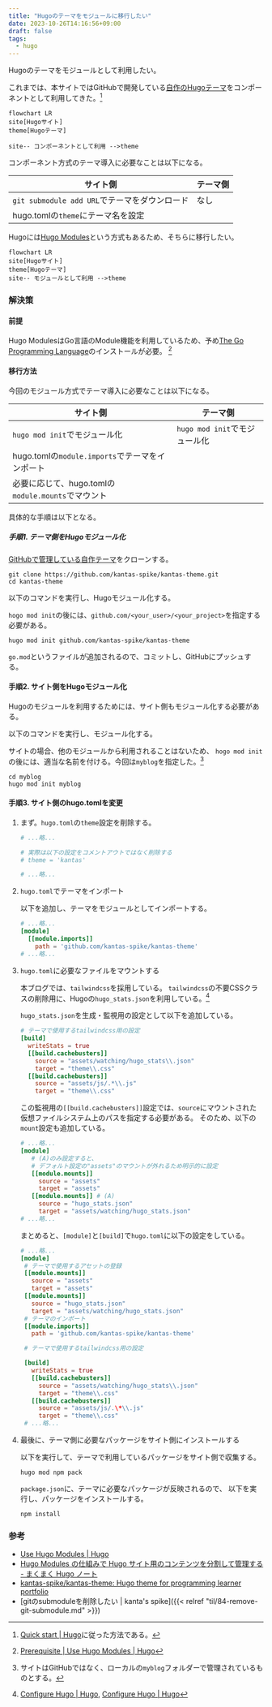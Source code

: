 ```yaml
---
title: "Hugoのテーマをモジュールに移行したい"
date: 2023-10-26T14:16:56+09:00
draft: false
tags:
  - hugo
---
```


Hugoのテーマをモジュールとして利用したい。

<!--more-->

これまでは、本サイトではGitHubで開発している[自作のHugoテーマ](https://github.com/kantas-spike/kantas-theme)をコンポーネントとして利用してきた。[^1]

```mermaid
flowchart LR
site[Hugoサイト]
theme[Hugoテーマ]

site-- コンポーネントとして利用 -->theme
```

コンポーネント方式のテーマ導入に必要なことは以下になる。

| サイト側                                      | テーマ側 |
| --------------------------------------------- | -------- |
| `git submodule add URL`でテーマをダウンロード | なし     |
| hugo.tomlの`theme`にテーマ名を設定            |

Hugoには[Hugo Modules](https://gohugo.io/hugo-modules/use-modules/#use-a-module-for-a-theme)という方式もあるため、そちらに移行したい。

```mermaid
flowchart LR
site[Hugoサイト]
theme[Hugoテーマ]
site-- モジュールとして利用 -->theme
```

### 解決策

#### 前提

Hugo ModulesはGo言語のModule機能を利用しているため、予め[The Go Programming Language](https://go.dev/dl/)のインストールが必要。 [^2]

#### 移行方法

今回のモジュール方式でテーマ導入に必要なことは以下になる。

| サイト側                                           | テーマ側                      |
| -------------------------------------------------- | ----------------------------- |
| `hugo mod init`でモジュール化                      | `hugo mod init`でモジュール化 |
| hugo.tomlの`module.imports`でテーマをインポート    |
| 必要に応じて、hugo.tomlの`module.mounts`でマウント |

具体的な手順は以下となる。

##### 手順1. テーマ側をHugoモジュール化

[GitHubで管理している自作テーマ](https://github.com/kantas-spike/kantas-theme)をクローンする。

```shell
git clone https://github.com/kantas-spike/kantas-theme.git
cd kantas-theme
```

以下のコマンドを実行し、Hugoモジュール化する。

`hogo mod init`の後には、`github.com/<your_user>/<your_project>`を指定する必要がある。

```shell
hugo mod init github.com/kantas-spike/kantas-theme
```

`go.mod`というファイルが追加されるので、コミットし、GitHubにプッシュする。

#### 手順2. サイト側をHugoモジュール化

Hugoのモジュールを利用するためには、サイト側もモジュール化する必要がある。

以下のコマンドを実行し、モジュール化する。

サイトの場合、他のモジュールから利用されることはないため、
`hogo mod init`の後には、適当な名前を付ける。今回は`myblog`を指定した。[^4]

```shell
cd myblog
hugo mod init myblog
```

#### 手順3. サイト側のhugo.tomlを変更

1. まず。`hugo.toml`の`theme`設定を削除する。

   ```toml
   # ...略...

   # 実際は以下の設定をコメントアウトではなく削除する
   # theme = 'kantas'

   # ...略...
   ```

2. `hugo.toml`でテーマをインポート

   以下を追加し、テーマをモジュールとしてインポートする。

   ```toml
   # ...略...
   [module]
     [[module.imports]]
       path = 'github.com/kantas-spike/kantas-theme'
   # ...略...
   ```

3. `hugo.toml`に必要なファイルをマウントする

   本ブログでは、`tailwindcss`を採用している。
   `tailwindcss`の不要CSSクラスの削除用に、Hugoの`hugo_stats.json`を利用している。[^3]

   `hugo_stats.json`を生成・監視用の設定として以下を追加している。

   ```toml
   # テーマで使用するtailwindcss用の設定
   [build]
     writeStats = true
     [[build.cachebusters]]
       source = "assets/watching/hugo_stats\\.json"
       target = "theme\\.css"
     [[build.cachebusters]]
       source = "assets/js/.*\\.js"
       target = "theme\\.css"
   ```

   この監視用の`[[build.cachebusters]]`設定では、`source`にマウントされた仮想ファイルシステム上のパスを指定する必要がある。
   そのため、以下の`mount`設定も追加している。

   ```toml
   # ...略...
   [module]
      # (A)のみ設定すると、
      # デフォルト設定の"assets"のマウントが外れるため明示的に設定
      [[module.mounts]]
        source = "assets"
        target = "assets"
      [[module.mounts]] # (A)
        source = "hugo_stats.json"
        target = "assets/watching/hugo_stats.json"
   # ...略...
   ```

   まとめると、`[module]`と`[build]`で`hugo.toml`に以下の設定をしている。

   ```toml
   # ...略...
   [module]
    # テーマで使用するアセットの登録
    [[module.mounts]]
      source = "assets"
      target = "assets"
    [[module.mounts]]
      source = "hugo_stats.json"
      target = "assets/watching/hugo_stats.json"
    # テーマのインポート
    [[module.imports]]
      path = 'github.com/kantas-spike/kantas-theme'

    # テーマで使用するtailwindcss用の設定

    [build]
      writeStats = true
      [[build.cachebusters]]
        source = "assets/watching/hugo_stats\\.json"
        target = "theme\\.css"
      [[build.cachebusters]]
        source = "assets/js/.\*\\.js"
        target = "theme\\.css"
    # ...略...
   ```

4. 最後に、テーマ側に必要なパッケージをサイト側にインストールする

   以下を実行して、テーマで利用しているパッケージをサイト側で収集する。

   ```shell
   hugo mod npm pack
   ```

   `package.json`に、テーマに必要なパッケージが反映されるので、
   以下を実行し、パッケージをインストールする。

   ```shell
   npm install
   ```

### 参考

- [Use Hugo Modules | Hugo](https://gohugo.io/hugo-modules/use-modules/#use-a-module-for-a-theme)
- [Hugo Modules の仕組みで Hugo サイト用のコンテンツを分割して管理する - まくまく Hugo ノート](https://maku77.github.io/p/bqar8o6/)
- [kantas-spike/kantas-theme: Hugo theme for programming learner portfolio](https://github.com/kantas-spike/kantas-theme/blob/main/README.md)
- [gitのsubmoduleを削除したい | kanta's spike]({{< relref "til/84-remove-git-submodule.md" >}})

[^1]: [Quick start | Hugo](https://gohugo.io/getting-started/quick-start/)に従った方法である。
[^2]: [Prerequisite | Use Hugo Modules | Hugo](https://gohugo.io/hugo-modules/use-modules/#prerequisite)
[^3]: [Configure Hugo | Hugo](https://gohugo.io/getting-started/configuration/#configure-build), [Configure Hugo | Hugo](https://gohugo.io/getting-started/configuration/#configure-cache-busters)
[^4]: サイトはGitHubではなく、ローカルの`myblog`フォルダーで管理されているものとする。
